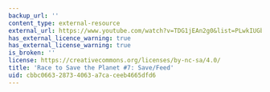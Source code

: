 ```yaml
---
backup_url: ''
content_type: external-resource
external_url: https://www.youtube.com/watch?v=TDG1jEAn2g0&list=PLwkIUGb1-jFFIuxNp2ExEsedlr3M2_1nZ&index=8&t=0s
has_external_licence_warning: true
has_external_license_warning: true
is_broken: ''
license: https://creativecommons.org/licenses/by-nc-sa/4.0/
title: 'Race to Save the Planet #7: Save/Feed'
uid: cbbc0663-2873-4063-a7ca-ceeb4665dfd6
---
```

